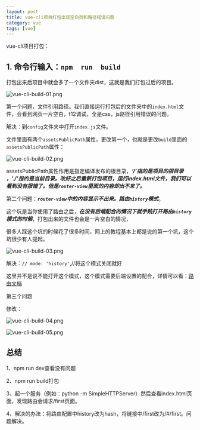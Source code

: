 ```yaml
---
layout: post
title: vue-cli项目打包出现空白页和路径错误问题
category: vue
tags: [vue]
---
```




vue-cli项目打包：


## 1. 命令行输入：`npm  run  build`

打包出来后项目中就会多了一个文件夹dist，这就是我们打包过后的项目。

![vue-cli-build-01.png](../../../../assets/images/vue-cli-build-01.png)

第一个问题，文件引用路径。我们直接运行打包后的文件夹中的`index.html`文件，会看到网页一片空白，f12调试，全是css，js路径引用错误的问题。

解决：到`config`文件夹中打开`index.js`文件。

文件里面有两个`assetsPublicPath`属性，更改第一个，也就是更改`build`里面的`assetsPublicPath`属性：


![vue-cli-build-02.png](../../../../assets/images/vue-cli-build-02.png)


assetsPublicPath属性作用是指定编译发布的根目录，***‘/’指的是项目的根目录 ，’./’指的是当前目录。改好之后重新打包项目，运行index.html文件，我们可以看到没有报错了。但是`router-view`里面的内容却出不来了。***




第二个问题：***`router-view`中的内容显示不出来。路由`history`模式***。

这个坑是当你使用了路由之后，***在没有后端配合的情况下就手贱打开路由`history`模式的时候***，打包出来的文件也会是一片空白的情况，

很多人踩这个坑的时候花了很多时间，网上的教程基本上都是说的第一个坑，这个坑很少有人提起。


![vue-cli-build-03.png](../../../../assets/images/vue-cli-build-03.png)


解决：`// mode: 'history'`,//将这个模式关闭就好

这里并不是说不能打开这个模式，这个模式需要后端设置的配合，详情可以看：[路由文档](https://router.vuejs.org/zh-cn/essentials/history-mode.html)



第三个问题

修改：

![vue-cli-build-04.png](../../../../assets/images/vue-cli-build-04.png)

![vue-cli-build-05.png](../../../../assets/images/vue-cli-build-05.png)



## 总结

1、npm run dev查看没有问题

2、npm run build打包

3、起一个服务（例如：python -m SimpleHTTPServer）然后查看index.html页面，发现路由会请求/first页面。

4、解决的办法：将路由配置中history改为hash，将链接中/first改为/#/first。问题解决。